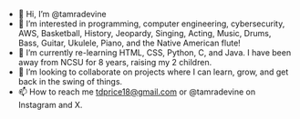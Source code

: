 - 👋 Hi, I’m @tamradevine
- 👀 I’m interested in programming, computer engineering, cybersecurity, AWS, Basketball, History, Jeopardy, Singing, Acting, Music, Drums, Bass, Guitar, Ukulele, Piano, and the Native American flute!
- 🌱 I’m currently re-learning HTML, CSS, Python, C, and Java. I have been away from NCSU for 8 years, raising my 2 children.
- 💞️ I’m looking to collaborate on projects where I can learn, grow, and get back in the swing of things.
- 📫 How to reach me tdprice18@gmail.com or @tamradevine on Instagram and X. 

<!---
tamradevine/tamradevine is a ✨ special ✨ repository because its `README.md` (this file) appears on your GitHub profile.
You can click the Preview link to take a look at your changes.
--->
